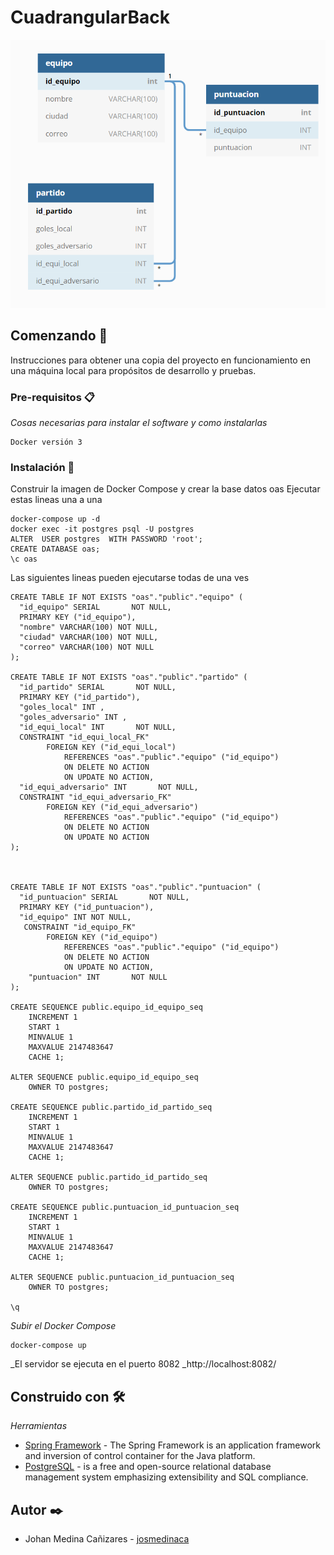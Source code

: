 # CuadrangularBack
![alt text](https://raw.githubusercontent.com/josmedinaca/CuadrangularBack/main/Captura.PNG)

## Comenzando 🚀

Instrucciones para obtener una copia del proyecto en funcionamiento en una máquina local para propósitos de desarrollo y pruebas.


### Pre-requisitos 📋

_Cosas necesarias para instalar el software y como instalarlas_

```
Docker versión 3
```

### Instalación 🔧

Construir la imagen de Docker Compose y crear la base datos oas
Ejecutar estas lineas una a una

```
docker-compose up -d
docker exec -it postgres psql -U postgres
ALTER  USER postgres  WITH PASSWORD 'root';
CREATE DATABASE oas;
\c oas
```

Las siguientes lineas pueden ejecutarse todas de una ves

```
CREATE TABLE IF NOT EXISTS "oas"."public"."equipo" (
  "id_equipo" SERIAL       NOT NULL,
  PRIMARY KEY ("id_equipo"),
  "nombre" VARCHAR(100) NOT NULL,
  "ciudad" VARCHAR(100) NOT NULL,
  "correo" VARCHAR(100) NOT NULL
);

CREATE TABLE IF NOT EXISTS "oas"."public"."partido" (
  "id_partido" SERIAL       NOT NULL,
  PRIMARY KEY ("id_partido"),
  "goles_local" INT ,
  "goles_adversario" INT ,
  "id_equi_local" INT       NOT NULL,
  CONSTRAINT "id_equi_local_FK"
        FOREIGN KEY ("id_equi_local")
            REFERENCES "oas"."public"."equipo" ("id_equipo")
            ON DELETE NO ACTION
            ON UPDATE NO ACTION,
  "id_equi_adversario" INT       NOT NULL,
  CONSTRAINT "id_equi_adversario_FK"
        FOREIGN KEY ("id_equi_adversario")
            REFERENCES "oas"."public"."equipo" ("id_equipo")
            ON DELETE NO ACTION
            ON UPDATE NO ACTION
);



CREATE TABLE IF NOT EXISTS "oas"."public"."puntuacion" (
  "id_puntuacion" SERIAL       NOT NULL,
  PRIMARY KEY ("id_puntuacion"),
  "id_equipo" INT NOT NULL,
   CONSTRAINT "id_equipo_FK"
        FOREIGN KEY ("id_equipo")
            REFERENCES "oas"."public"."equipo" ("id_equipo")
            ON DELETE NO ACTION
            ON UPDATE NO ACTION,
	"puntuacion" INT       NOT NULL
);

CREATE SEQUENCE public.equipo_id_equipo_seq
    INCREMENT 1
    START 1
    MINVALUE 1
    MAXVALUE 2147483647
    CACHE 1;

ALTER SEQUENCE public.equipo_id_equipo_seq
    OWNER TO postgres;

CREATE SEQUENCE public.partido_id_partido_seq
    INCREMENT 1
    START 1
    MINVALUE 1
    MAXVALUE 2147483647
    CACHE 1;

ALTER SEQUENCE public.partido_id_partido_seq
    OWNER TO postgres;
	
CREATE SEQUENCE public.puntuacion_id_puntuacion_seq
    INCREMENT 1
    START 1
    MINVALUE 1
    MAXVALUE 2147483647
    CACHE 1;

ALTER SEQUENCE public.puntuacion_id_puntuacion_seq
    OWNER TO postgres;

\q
```

_Subir el Docker Compose_

```
docker-compose up
```

_El servidor se ejecuta en el puerto 8082
_http://localhost:8082/

## Construido con 🛠️

_Herramientas_

* [Spring Framework](https://beego.me/) - The Spring Framework is an application framework and inversion of control container for the Java platform.
* [PostgreSQL](https://www.postgresql.org/) - is a free and open-source relational database management system emphasizing extensibility and SQL compliance.

## Autor ✒️

* Johan Medina Cañizares - [josmedinaca](https://github.com/josmedinaca)